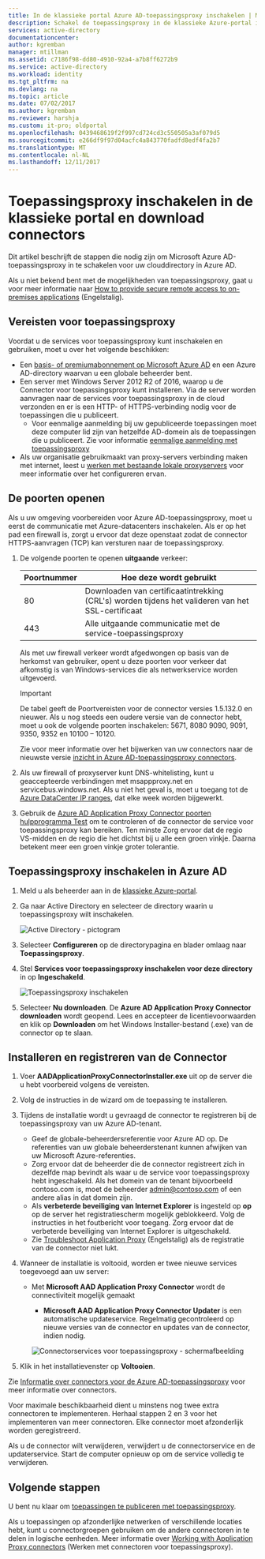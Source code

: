 ```yaml
---
title: In de klassieke portal Azure AD-toepassingsproxy inschakelen | Microsoft Docs
description: Schakel de toepassingsproxy in de klassieke Azure-portal in en installeer de connectors voor de omgekeerde proxy.
services: active-directory
documentationcenter: 
author: kgremban
manager: mtillman
ms.assetid: c7186f98-dd80-4910-92a4-a7b8ff6272b9
ms.service: active-directory
ms.workload: identity
ms.tgt_pltfrm: na
ms.devlang: na
ms.topic: article
ms.date: 07/02/2017
ms.author: kgremban
ms.reviewer: harshja
ms.custom: it-pro; oldportal
ms.openlocfilehash: 0439468619f2f997cd724cd3c550505a3af079d5
ms.sourcegitcommit: e266df9f97d04acfc4a843770fadfd8edf4fa2b7
ms.translationtype: MT
ms.contentlocale: nl-NL
ms.lasthandoff: 12/11/2017
---
```

# <a name="enable-application-proxy-in-the-classic-portal-and-download-connectors"></a>Toepassingsproxy inschakelen in de klassieke portal en download connectors
Dit artikel beschrijft de stappen die nodig zijn om Microsoft Azure AD-toepassingsproxy in te schakelen voor uw clouddirectory in Azure AD.

Als u niet bekend bent met de mogelijkheden van toepassingsproxy, gaat u voor meer informatie naar [How to provide secure remote access to on-premises applications](active-directory-application-proxy-get-started.md) (Engelstalig).

## <a name="application-proxy-prerequisites"></a>Vereisten voor toepassingsproxy
Voordat u de services voor toepassingsproxy kunt inschakelen en gebruiken, moet u over het volgende beschikken:

* Een [basis- of premiumabonnement op Microsoft Azure AD](active-directory-editions.md) en een Azure AD-directory waarvan u een globale beheerder bent.
* Een server met Windows Server 2012 R2 of 2016, waarop u de Connector voor toepassingsproxy kunt installeren. Via de server worden aanvragen naar de services voor toepassingsproxy in de cloud verzonden en er is een HTTP- of HTTPS-verbinding nodig voor de toepassingen die u publiceert.
  * Voor eenmalige aanmelding bij uw gepubliceerde toepassingen moet deze computer lid zijn van hetzelfde AD-domein als de toepassingen die u publiceert. Zie voor informatie [eenmalige aanmelding met toepassingsproxy](active-directory-application-proxy-sso-using-kcd.md)
* Als uw organisatie gebruikmaakt van proxy-servers verbinding maken met internet, leest u [werken met bestaande lokale proxyservers](application-proxy-working-with-proxy-servers.md) voor meer informatie over het configureren ervan.

## <a name="open-your-ports"></a>De poorten openen

Als u uw omgeving voorbereiden voor Azure AD-toepassingsproxy, moet u eerst de communicatie met Azure-datacenters inschakelen. Als er op het pad een firewall is, zorgt u ervoor dat deze openstaat zodat de connector HTTPS-aanvragen (TCP) kan versturen naar de toepassingsproxy.

1. De volgende poorten te openen **uitgaande** verkeer:

   | Poortnummer | Hoe deze wordt gebruikt |
   | --- | --- |
   | 80 | Downloaden van certificaatintrekking (CRL's) worden tijdens het valideren van het SSL-certificaat |
   | 443 | Alle uitgaande communicatie met de service-toepassingsproxy |

   Als met uw firewall verkeer wordt afgedwongen op basis van de herkomst van gebruiker, opent u deze poorten voor verkeer dat afkomstig is van Windows-services die als netwerkservice worden uitgevoerd.

   > [!IMPORTANT]
   > De tabel geeft de Poortvereisten voor de connector versies 1.5.132.0 en nieuwer. Als u nog steeds een oudere versie van de connector hebt, moet u ook de volgende poorten inschakelen: 5671, 8080 9090, 9091, 9350, 9352 en 10100 – 10120.
   >
   >Zie voor meer informatie over het bijwerken van uw connectors naar de nieuwste versie [inzicht in Azure AD-toepassingsproxy connectors](application-proxy-understand-connectors.md#automatic-updates).

2. Als uw firewall of proxyserver kunt DNS-whitelisting, kunt u geaccepteerde verbindingen met msappproxy.net en servicebus.windows.net. Als u niet het geval is, moet u toegang tot de [Azure DataCenter IP ranges](https://www.microsoft.com/download/details.aspx?id=41653), dat elke week worden bijgewerkt.

3. Gebruik de [Azure AD Application Proxy Connector poorten hulpprogramma Test](https://aadap-portcheck.connectorporttest.msappproxy.net/) om te controleren of de connector de service voor toepassingsproxy kan bereiken. Ten minste Zorg ervoor dat de regio VS-midden en de regio die het dichtst bij u alle een groen vinkje. Daarna betekent meer een groen vinkje groter tolerantie.

## <a name="enable-application-proxy-in-azure-ad"></a>Toepassingsproxy inschakelen in Azure AD
1. Meld u als beheerder aan in de [klassieke Azure-portal](https://manage.windowsazure.com/).
2. Ga naar Active Directory en selecteer de directory waarin u toepassingsproxy wilt inschakelen.

    ![Active Directory - pictogram](./media/active-directory-application-proxy-enable/ad_icon.png)
3. Selecteer **Configureren** op de directorypagina en blader omlaag naar **Toepassingsproxy**.
4. Stel **Services voor toepassingsproxy inschakelen voor deze directory** in op **Ingeschakeld**.

    ![Toepassingsproxy inschakelen](./media/active-directory-application-proxy-enable/app_proxy_enable.png)
5. Selecteer **Nu downloaden**. De **Azure AD Application Proxy Connector downloaden** wordt geopend. Lees en accepteer de licentievoorwaarden en klik op **Downloaden** om het Windows Installer-bestand (.exe) van de connector op te slaan.

## <a name="install-and-register-the-connector"></a>Installeren en registreren van de Connector
1. Voer **AADApplicationProxyConnectorInstaller.exe** uit op de server die u hebt voorbereid volgens de vereisten.
2. Volg de instructies in de wizard om de toepassing te installeren.
3. Tijdens de installatie wordt u gevraagd de connector te registreren bij de toepassingsproxy van uw Azure AD-tenant.

   * Geef de globale-beheerdersreferentie voor Azure AD op. De referenties van uw globale beheerderstenant kunnen afwijken van uw Microsoft Azure-referenties.
   * Zorg ervoor dat de beheerder die de connector registreert zich in dezelfde map bevindt als waar u de service voor toepassingsproxy hebt ingeschakeld. Als het domein van de tenant bijvoorbeeld contoso.com is, moet de beheerder admin@contoso.com of een andere alias in dat domein zijn.
   * Als **verbeterde beveiliging van Internet Explorer** is ingesteld op **op** op de server het registratiescherm mogelijk geblokkeerd. Volg de instructies in het foutbericht voor toegang. Zorg ervoor dat de verbeterde beveiliging van Internet Explorer is uitgeschakeld.
   * Zie [Troubleshoot Application Proxy](active-directory-application-proxy-troubleshoot.md) (Engelstalig) als de registratie van de connector niet lukt.  
4. Wanneer de installatie is voltooid, worden er twee nieuwe services toegevoegd aan uw server:

   * Met **Microsoft AAD Application Proxy Connector** wordt de connectiviteit mogelijk gemaakt

     * **Microsoft AAD Application Proxy Connector Updater** is een automatische updateservice. Regelmatig gecontroleerd op nieuwe versies van de connector en updates van de connector, indien nodig.

     ![Connectorservices voor toepassingsproxy - schermafbeelding](./media/active-directory-application-proxy-enable/app_proxy_services.png)
5. Klik in het installatievenster op **Voltooien**.

Zie [Informatie over connectors voor de Azure AD-toepassingsproxy](application-proxy-understand-connectors.md) voor meer informatie over connectors.

Voor maximale beschikbaarheid dient u minstens nog twee extra connectoren te implementeren. Herhaal stappen 2 en 3 voor het implementeren van meer connectoren. Elke connector moet afzonderlijk worden geregistreerd.

Als u de connector wilt verwijderen, verwijdert u de connectorservice en de updaterservice. Start de computer opnieuw op om de service volledig te verwijderen.

## <a name="next-steps"></a>Volgende stappen
U bent nu klaar om [toepassingen te publiceren met toepassingsproxy](active-directory-application-proxy-publish.md).

Als u toepassingen op afzonderlijke netwerken of verschillende locaties hebt, kunt u connectorgroepen gebruiken om de andere connectoren in te delen in logische eenheden. Meer informatie over [Working with Application Proxy connectors](active-directory-application-proxy-connectors-azure-portal.md) (Werken met connectoren voor toepassingsproxy).
